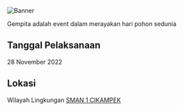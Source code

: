 ![Banner](https://github.com/RPLSaci/Event_Osis/raw/main/events/event/gempita2022.png)

Gempita adalah event dalam merayakan hari pohon sedunia

## Tanggal Pelaksanaan
28 November 2022

## Lokasi
Wilayah Lingkungan [SMAN 1 CIKAMPEK](https://sman1cikampek.sch.id)